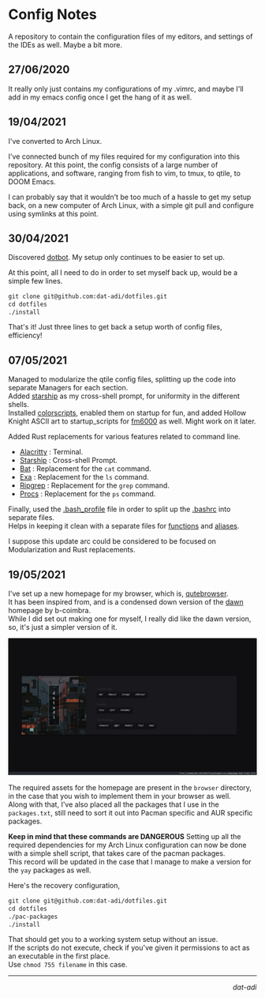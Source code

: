 # Config Notes
A repository to contain the configuration files of my editors, and settings of the IDEs as well. Maybe a bit more.

## 27/06/2020
It really only just contains my configurations of my .vimrc, and maybe I'll add in my emacs config once I get the hang of it as well.

## 19/04/2021
I've converted to Arch Linux.

I've connected bunch of my files required for my configuration into this repository.
At this point, the config consists of a large number of applications, and software, ranging from fish to vim, to tmux, to qtile, to DOOM Emacs.

I can probably say that it wouldn't be too much of a hassle to get my setup back, on a new computer of Arch Linux, with a simple git pull and configure using symlinks at this point.

## 30/04/2021
Discovered [dotbot](https://github.com/anishathalye/dotbot#getting-started).
My setup only continues to be easier to set up.

At this point, all I need to do in order to set myself back up, would be a simple few lines.

```shell
git clone git@github.com:dat-adi/dotfiles.git
cd dotfiles
./install
```

That's it!
Just three lines to get back a setup worth of config files, efficiency!

## 07/05/2021
Managed to modularize the qtile config files, splitting up the code into separate Managers for each section.\
Added [starship](https://starship.rs) as my cross-shell prompt, for uniformity in the different shells.\
Installed [colorscripts](https://aur.archlinux.org/packages/shell-color-scripts/), enabled them on startup for fun, and added Hollow Knight ASCII art to startup_scripts for [fm6000](https://github.com/anhsirk0/fetch-master-6000) as well. Might work on it later.

Added Rust replacements for various features related to command line.
- [Alacritty](https://github.com/alacritty/alacritty) : Terminal.
- [Starship](https://starship.rs) : Cross-shell Prompt.
- [Bat](https://github.com/sharkdp/bat) : Replacement for the `cat` command.
- [Exa](https://github.com/ogham/exa) : Replacement for the `ls` command.
- [Ripgrep](https://github.com/BurntSushi/ripgrep) : Replacement for the `grep` command.
- [Procs](https://github.com/dalance/procs) : Replacement for the `ps` command.

Finally, used the [.bash_profile](https://github.com/dat-adi/dotfiles/blob/master/bash_profile) file in order to split up the [.bashrc](https://github.com/dat-adi/dotfiles/blob/master/bashrc) into separate files.\
Helps in keeping it clean with a separate files for [functions](https://github.com/dat-adi/dotfiles/blob/master/.functions) and [aliases](https://github.com/dat-adi/dotfiles/blob/master/.bash_aliases).

I suppose this update arc could be considered to be focused on Modularization and Rust replacements.

## 19/05/2021
I've set up a new homepage for my browser, which is, [qutebrowser](https://qutebrowser.org/).\
It has been inspired from, and is a condensed down version of the [dawn](https://github.com/b-coimbra/dawn) homepage by b-coimbra.\
While I did set out making one for myself, I really did like the dawn version, so, it's just a simpler version of it.

[![Custom Dawn Desktop](./assets/dawn_desktop.png "Custom Dawn Desktop")]("https://github.com/dat-adi/dotfiles/blob/master/browser/src/")

The required assets for the homepage are present in the `browser` directory, in the case that you wish to implement them in your browser as well.\
Along with that, I've also placed all the packages that I use in the `packages.txt`, still need to sort it out into Pacman specific and AUR specific packages.

**Keep in mind that these commands are DANGEROUS**
Setting up all the required dependencies for my Arch Linux configuration can now be done with a simple shell script, that takes care of the pacman packages.\
This record will be updated in the case that I manage to make a version for the `yay` packages as well.

Here's the recovery configuration,

```shell
git clone git@github.com:dat-adi/dotfiles.git
cd dotfiles
./pac-packages
./install
```

That should get you to a working system setup without an issue.\
If the scripts do not execute, check if you've given it permissions to act as an executable in the first place.\
Use `chmod 755 filename` in this case.

---
<p align="right"><i>dat-adi</i></p>
